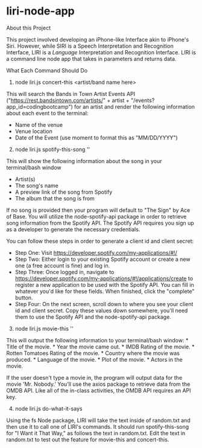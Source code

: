 # liri-node-app

About this Project  

This project involved developing an iPhone-like Interface akin to iPhone's Siri.  However, while SIRI is a Speech Interpretation and Recognition Interface, LIRI is a _Language_ Interpretation and Recognition Interface. LIRI is a command line node app that takes in parameters and returns data.

What Each Command Should Do

1.	node liri.js concert-this <artist/band name here>

This will search the Bands in Town Artist Events API ("https://rest.bandsintown.com/artists/" + artist + "/events?app_id=codingbootcamp") for an artist and render the following information about each event to the terminal:
-	Name of the venue
-	Venue location
-	Date of the Event (use moment to format this as "MM/DD/YYYY")

2.	node liri.js spotify-this-song '<song name here>'

This will show the following information about the song in your terminal/bash window
- Artist(s)
-	The song's name
-	A preview link of the song from Spotify
-	The album that the song is from

If no song is provided then your program will default to "The Sign" by Ace of Base.
You will utilize the node-spotify-api package in order to retrieve song information from the Spotify API.
The Spotify API requires you sign up as a developer to generate the necessary credentials. 

You can follow these steps in order to generate a client id and client secret:
-	Step One: Visit https://developer.spotify.com/my-applications/#!/
-	Step Two: Either login to your existing Spotify account or create a new one (a free account is fine) and log in.
-	Step Three: Once logged in, navigate to https://developer.spotify.com/my-applications/#!/applications/create to register a new application to be used with the Spotify API. You can fill in whatever you'd like for these fields. When finished, click the "complete" button.
-	Step Four: On the next screen, scroll down to where you see your client id and client secret. Copy these values down somewhere, you'll need them to use the Spotify API and the node-spotify-api package.

3.	node liri.js movie-this '<movie name here>'

This will output the following information to your terminal/bash window:
	  * Title of the movie.
	  * Year the movie came out.
	  * IMDB Rating of the movie.
	  * Rotten Tomatoes Rating of the movie.
	  * Country where the movie was produced.
	  * Language of the movie.
	  * Plot of the movie.
	  * Actors in the movie.

If the user doesn't type a movie in, the program will output data for the movie 'Mr. Nobody.'
You'll use the axios package to retrieve data from the OMDB API. Like all of the in-class activities, the OMDB API requires an API key. 

4.	node liri.js do-what-it-says

Using the fs Node package, LIRI will take the text inside of random.txt and then use it to call one of LIRI's commands.
It should run spotify-this-song for "I Want it That Way," as follows the text in random.txt.
Edit the text in random.txt to test out the feature for movie-this and concert-this.
